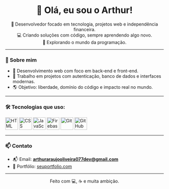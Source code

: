 <h1 align="center">👋 Olá, eu sou o Arthur!</h1>

<p align="center">
  🧠 Desenvolvedor focado em tecnologia, projetos web e independência financeira.<br>
  💻 Criando soluções com código, sempre aprendendo algo novo.<br>
  🚀 Explorando o mundo da programação.
</p>

---

### 🚀 Sobre mim

- 🎯 Desenvolvimento web com foco em back-end e front-end.
- 🔐 Trabalho em projetos com autenticação, banco de dados e interfaces modernas.
- 🌎 Objetivo: liberdade, domínio do código e impacto real no mundo.

---

### 🛠️ Tecnologias que uso:

<p align="left">
  <img src="https://cdn.jsdelivr.net/gh/devicons/devicon/icons/html5/html5-original.svg" height="40" alt="HTML" />
  <img src="https://cdn.jsdelivr.net/gh/devicons/devicon/icons/css3/css3-original.svg" height="40" alt="CSS" />
  <img src="https://cdn.jsdelivr.net/gh/devicons/devicon/icons/javascript/javascript-original.svg" height="40" alt="JavaScript" />
  <img src="https://cdn.jsdelivr.net/gh/devicons/devicon/icons/firebase/firebase-plain.svg" height="40" alt="Firebase" />
  <img src="https://cdn.jsdelivr.net/gh/devicons/devicon/icons/git/git-original.svg" height="40" alt="Git" />
  <img src="https://cdn.jsdelivr.net/gh/devicons/devicon/icons/github/github-original.svg" height="40" alt="GitHub" />
</p>

---

### 📫 Contato

- 📬 Email: **arthuraraujooliveira077dev@gmail.com**  
- 🧠 Portfólio: [seuportfolio.com](https://seuportfolio.com)

---

<p align="center">Feito com 💻, ☕ e muita ambição.</p>
